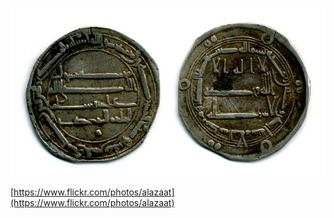 ![Both sides of the coin](slides/images/coins.jpg "Coins")

[https://www.flickr.com/photos/alazaat](https://www.flickr.com/photos/alazaat)
